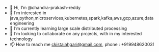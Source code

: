 - 👋 Hi, I’m @chandra-prakash-reddy
- 👀 I’m interested in java,python,microservices,kubernetes,spark,kafka,aws,gcp,azure,data engineering
- 🌱 I’m currently learning large scale distributed processing
- 💞️ I’m looking to collaborate on any projects, with in my interested technology
- 📫 How to reach me ckistaiahgari@gmail.com, phone : +919948620031

<!---
chandra-prakash-reddy/chandra-prakash-reddy is a ✨ special ✨ repository because its `README.md` (this file) appears on your GitHub profile.
You can click the Preview link to take a look at your changes.
--->
